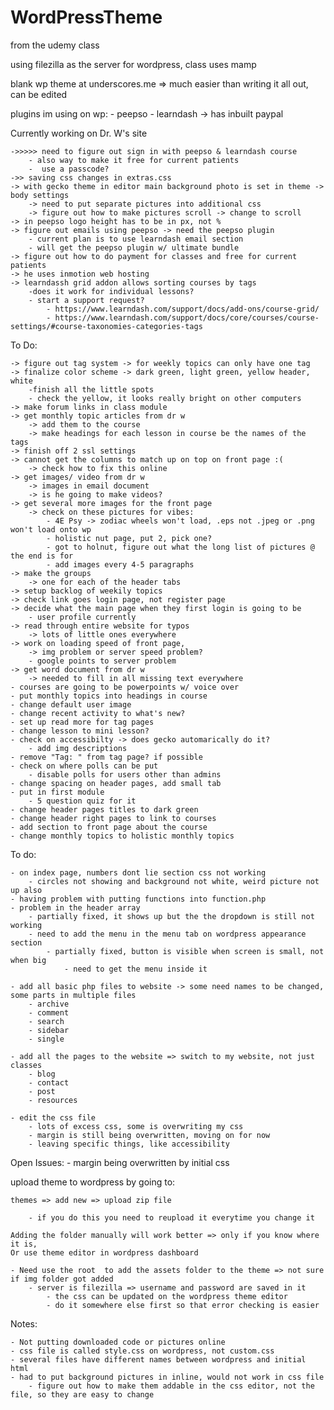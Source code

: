 # WordPressTheme

from the udemy class

using filezilla as the server for wordpress, class uses mamp

blank wp theme at underscores.me
	 => much easier than writing it all out, can be edited 

plugins im using on wp:
	- peepso
	- learndash -> has inbuilt paypal


Currently working on Dr. W's site 

	->>>>> need to figure out sign in with peepso & learndash course
		- also way to make it free for current patients
		-  use a passcode?
	->> saving css changes in extras.css
	-> with gecko theme in editor main background photo is set in theme -> body settings
		-> need to put separate pictures into additional css
		-> figure out how to make pictures scroll -> change to scroll
	-> in peepso logo height has to be in px, not %
	-> figure out emails using peepso -> need the peepso plugin
		- current plan is to use learndash email section
		- will get the peepso plugin w/ ultimate bundle
	-> figure out how to do payment for classes and free for current patients
	-> he uses inmotion web hosting
	-> learndassh grid addon allows sorting courses by tags
		-does it work for individual lessons?
		- start a support request?
			- https://www.learndash.com/support/docs/add-ons/course-grid/
			- https://www.learndash.com/support/docs/core/courses/course-settings/#course-taxonomies-categories-tags
		
To Do:

	-> figure out tag system -> for weekly topics can only have one tag
	-> finalize color scheme -> dark green, light green, yellow header, white
		-finish all the little spots
		- check the yellow, it looks really bright on other computers
	-> make forum links in class module
	-> get monthly topic articles from dr w
		-> add them to the course
		-> make headings for each lesson in course be the names of the tags
	-> finish off 2 ssl settings
	-> cannot get the columns to match up on top on front page :(
		-> check how to fix this online
	-> get images/ video from dr w 
		-> images in email document
		-> is he going to make videos?
	-> get several more images for the front page
		-> check on these pictures for vibes: 
			- 4E Psy -> zodiac wheels won't load, .eps not .jpeg or .png won't load onto wp
			- holistic nut page, put 2, pick one?
			- got to holnut, figure out what the long list of pictures @ the end is for
			- add images every 4-5 paragraphs
	-> make the groups 
		-> one for each of the header tabs
	-> setup backlog of weekily topics
	-> check link goes login page, not register page
	-> decide what the main page when they first login is going to be
		- user profile currently
	-> read through entire website for typos
		-> lots of little ones everywhere
	-> work on loading speed of front page, 
		-> img problem or server speed problem?
		- google points to server problem
	-> get word document from dr w
		-> needed to fill in all missing text everywhere 
	- courses are going to be powerpoints w/ voice over
	- put monthly topics into headings in course
	- change default user image
	- change recent activity to what's new?
	- set up read more for tag pages
	- change lesson to mini lesson?
	- check on accessibilty -> does gecko automarically do it?
		- add img descriptions
	- remove "Tag: " from tag page? if possible
	- check on where polls can be put
	 	- disable polls for users other than admins
	- change spacing on header pages, add small tab
	- put in first module
	 	- 5 question quiz for it
	- change header pages titles to dark green	
	- change header right pages to link to courses
	- add section to front page about the course
	- change monthly topics to holistic monthly topics
To do: 

	- on index page, numbers dont lie section css not working
		- circles not showing and background not white, weird picture not up also
	- having problem with putting functions into function.php
	- problem in the header array 
		- partially fixed, it shows up but the the dropdown is still not working
		- need to add the menu in the menu tab on wordpress appearance section
			- partially fixed, button is visible when screen is small, not when big
				- need to get the menu inside it

	- add all basic php files to website -> some need names to be changed, some parts in multiple files
		- archive
		- comment
		- search
		- sidebar
		- single
	
	- add all the pages to the website => switch to my website, not just classes
		- blog
		- contact
		- post
		- resources	
	
	- edit the css file
		- lots of excess css, some is overwriting my css
		- margin is still being overwritten, moving on for now
		- leaving specific things, like accessibility
		
		
Open Issues:
	- margin being overwritten by initial css
		

upload theme to wordpress by going to:

	themes => add new => upload zip file
	
		- if you do this you need to reupload it everytime you change it
		
	Adding the folder manually will work better => only if you know where it is, 
	Or use theme editor in wordpress dashboard
	
	- Need use the root  to add the assets folder to the theme => not sure if img folder got added
		- server is filezilla => username and password are saved in it
			- the css can be updated on the wordpress theme editor
			- do it somewhere else first so that error checking is easier

Notes:

	- Not putting downloaded code or pictures online
	- css file is called style.css on wordpress, not custom.css
	- several files have different names between wordpress and initial html
	- had to put background pictures in inline, would not work in css file
		- figure out how to make them addable in the css editor, not the file, so they are easy to change

